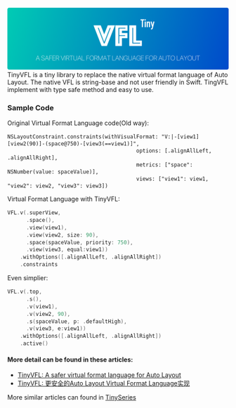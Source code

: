 ![TingVFL logo](https://github.com/bestwnh/TinyVFL/blob/master/TinyVFL.png)
TinyVFL is a tiny library to replace the native virtual format language of Auto Layout. The native VFL is string-base and not user friendly in Swift. TingVFL implement with type safe method and easy to use.

### Sample Code
Original Virtual Format Language code(Old way):
```objc
NSLayoutConstraint.constraints(withVisualFormat: "V:|-[view1][view2(90)]-(space@750)-[view3(==view1)]",
                                         options: [.alignAllLeft, .alignAllRight],
                                         metrics: ["space": NSNumber(value: spaceValue)],
                                         views: ["view1": view1, "view2": view2, "view3": view3])
```
Virtual Format Language with TinyVFL:
```Swift
VFL.v(.superView,
      .space(),
      .view(view1),
      .view(view2, size: 90),
      .space(spaceValue, priority: 750),
      .view(view3, equal:view1))
    .withOptions([.alignAllLeft, .alignAllRight])
    .constraints
```
Even simplier:
```Swift
VFL.v(.top,
      .s(),
      .v(view1),
      .v(view2, 90),
      .s(spaceValue, p: .defaultHigh),
      .v(view3, e:view1))
    .withOptions([.alignAllLeft, .alignAllRight])
    .active()
```

#### More detail can be found in these articles:
- [TinyVFL: A safer virtual format language for Auto Layout](https://medium.com/@GalvinLi/tinyvfl-6b21110428e0)
- [TinyVFL: 更安全的Auto Layout Virtual Format Language实现](https://medium.com/@GalvinLi/tinyvfl-更安全的auto-layout-virtual-format-language实现-8d15b5db2aeb)

More similar articles can found in [TinySeries](https://medium.com/tag/tiny-series/latest)
